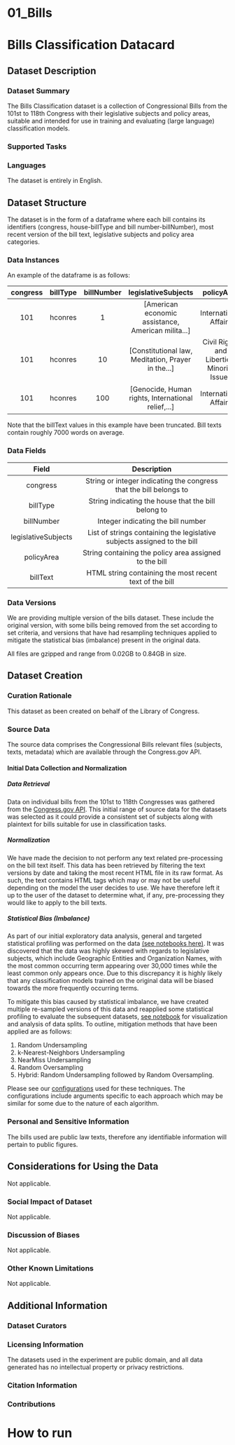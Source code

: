 # 01_Bills

# Bills Classification Datacard 

## Dataset Description

### Dataset Summary
The Bills Classification dataset is a collection of Congressional Bills from the 101st to 118th Congress with their legislative subjects and policy areas, suitable and intended for use in training and evaluating (large language) classification models.  

### Supported Tasks

### Languages
The dataset is entirely in English.

## Dataset Structure
The dataset is in the form of a dataframe where each bill contains its identifiers (congress, house-billType and bill number-billNumber), most recent version of the bill text, legislative subjects and policy area categories.

### Data Instances
An example of the dataframe is as follows:

| congress | billType | billNumber | legislativeSubjects                                | policyArea                                  | billText                                          |
| :---:    | :---:    | :---:      | :---:                                              | :---:                                       | :---:                                             |
| 101      | hconres  | 1          | [American economic assistance, American milita...] | International Affairs	                      | `<pre>Â \nB37 6-6-89 [OC's]\nHCON 1 IH\n101st C...` |
| 101      | hconres  | 10         | [Constitutional law, Meditation, Prayer in the...] | Civil Rights and Liberties, Minority Issues | `<pre>Â \nB37 Rosey 1/4/89 [Updated]\nHCON 10 I..`  |
| 101      | hconres  | 100        | [Genocide, Human rights, International relief,...] | International Affairs | `<pre>Â \nHCON 100 IH\n101st CONGRESS\n1st Sess...` |

Note that the billText values in this example have been truncated. Bill texts contain roughly 7000 words on average.

### Data Fields
| Field               | Description |
|:---:                |:---:                              |
| congress            | String or integer indicating the congress that the bill belongs to |
| billType            | String indicating the house that the bill belong to |
| billNumber          | Integer indicating the bill number |
| legislativeSubjects | List of strings containing the legislative subjects assigned to the bill |
| policyArea          | String containing the policy area assigned to the bill |
| billText            | HTML string containing the most recent text of the bill |

### Data Versions
We are providing multiple version of the bills dataset. These include the original version, with some bills being removed from the set according to set criteria, and versions that have had resampling techniques applied to mitigate the statistical bias (imbalance) present in the original data. 

All files are gzipped and range from 0.02GB to 0.84GB in size.

## Dataset Creation

### Curation Rationale
This dataset as been created on behalf of the Library of Congress.

### Source Data
The source data comprises the Congressional Bills relevant files (subjects, texts, metadata) which are available through the Congress.gov API.

#### Initial Data Collection and Normalization

##### Data Retrieval

Data on individual bills from the 101st to 118th Congresses was gathered from the [Congress.gov API](https://api.congress.gov/). This initial range of source data for the datasets was selected as it could provide a consistent set of subjects along with plaintext for bills suitable for use in classification tasks. 

##### Normalization
We have made the decision to not perform any text related pre-processing on the bill text itself. This data has been retrieved by filtering the text versions by date and taking the most recent HTML file in its raw format. As such, the text contains HTML tags which may or may not be useful depending on the model the user decides to use. We have therefore left it up to the user of the dataset to determine what, if any, pre-processing they would like to apply to the bill texts.

##### Statistical Bias (Imbalance)
As part of our initial exploratory data analysis, general and targeted statistical profiling was performed on the data [(see notebooks here)](03_profiling). It was discovered that the data was highly skewed with regards to legislative subjects, which include Geographic Entities and Organization Names, with the most common occurring term appearing over 30,000 times while the least common only appears once. Due to this discrepancy it is highly likely that any classification models trained on the original data will be biased towards the more frequently occurring terms.

To mitigate this bias caused by statistical imbalance, we have created multiple re-sampled versions of this data and reapplied some statistical profiling to evaluate the subsequent datasets, [see notebook](03_profiling/03_post_resampling_stat_profiling_visualization.ipynb) for visualization and analysis of data splits. To outline, mitigation methods that have been applied are as follows:
1. Random Undersampling
2. k-Nearest-Neighbors Undersampling
3. NearMiss Undersampling
4. Random Oversampling
5. Hybrid: Random Undersampling followed by Random Oversampling.

Please see our [configurations](04_mitigating_imbalance/config.py) used for these techniques. The configurations include arguments specific to each approach which may be similar for some due to the nature of each algorithm.



### Personal and Sensitive Information
The bills used are public law texts, therefore any identifiable information will pertain to public figures.

## Considerations for Using the Data
Not applicable. 

### Social Impact of Dataset
Not applicable. 

### Discussion of Biases
Not applicable. 

### Other Known Limitations
Not applicable. 

## Additional Information
### Dataset Curators
### Licensing Information
The datasets used in the experiment are public domain, and all data generated has no intellectual property or privacy restrictions.

### Citation Information
### Contributions


# How to run
